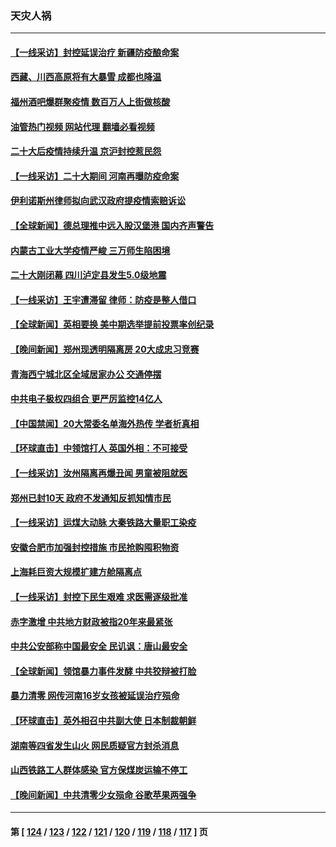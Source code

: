 ### 天灾人祸
---
#### [【一线采访】封控延误治疗 新疆防疫酿命案](../../pages/ncid280/n13851764.md?10251645) 
#### [西藏、川西高原将有大暴雪 成都也降温](../../pages/ncid280/n13851712.md?10251645) 
#### [福州酒吧爆群聚疫情 数百万人上街做核酸](../../pages/ncid280/n13851756.md?10251645) 
#### [油管热门视频 网站代理 翻墙必看视频](http://132.145.103.77:81/youtube.html?10251645)
#### [二十大后疫情持续升温 京沪封控惹民怨](../../pages/ncid280/n13851607.md?10251645) 
#### [【一线采访】二十大期间 河南再曝防疫命案](../../pages/ncid280/n13851002.md?10251645) 
#### [伊利诺斯州律师拟向武汉政府提疫情索赔诉讼](../../pages/ncid280/n13850990.md?10251645) 
#### [【全球新闻】德总理推中远入股汉堡港 国内齐声警告](../../pages/ncid280/n13850707.md?10251645) 
#### [内蒙古工业大学疫情严峻 三万师生陷困境](../../pages/ncid280/n13850740.md?10251645) 
#### [二十大刚闭幕 四川泸定县发生5.0级地震](../../pages/ncid280/n13850657.md?10251645) 
#### [【一线采访】王宇遭滞留 律师：防疫是整人借口](../../pages/ncid280/n13850185.md?10251645) 
#### [【全球新闻】英相要换 美中期选举提前投票率创纪录](../../pages/ncid280/n13850070.md?10251645) 
#### [【晚间新闻】郑州现透明隔离房 20大成忠习竞赛](../../pages/ncid280/n13850069.md?10251645) 
#### [青海西宁城北区全域居家办公 交通停摆](../../pages/ncid280/n13849960.md?10251645) 
#### [中共电子极权四组合 更严厉监控14亿人](../../pages/ncid280/n13849352.md?10251645) 
#### [【中国禁闻】20大常委名单海外热传 学者析真相](../../pages/ncid280/n13849398.md?10251645) 
#### [【环球直击】中领馆打人 英国外相：不可接受](../../pages/ncid280/n13849397.md?10251645) 
#### [【一线采访】汝州隔离再爆丑闻 男童被阻就医](../../pages/ncid280/n13849489.md?10251645) 
#### [郑州已封10天 政府不发通知反抓知情市民](../../pages/ncid280/n13849249.md?10251645) 
#### [【一线采访】运煤大动脉 大秦铁路大量职工染疫](../../pages/ncid280/n13849413.md?10251645) 
#### [安徽合肥市加强封控措施 市民抢购囤积物资](../../pages/ncid280/n13849367.md?10251645) 
#### [上海耗巨资大规模扩建方舱隔离点](../../pages/ncid280/n13848957.md?10251645) 
#### [【一线采访】封控下民生艰难 求医需逐级批准](../../pages/ncid280/n13848855.md?10251645) 
#### [赤字激增 中共地方财政被指20年来最紧张](../../pages/ncid280/n13848516.md?10251645) 
#### [中共公安部称中国最安全 民讥讽：唐山最安全](../../pages/ncid280/n13848759.md?10251645) 
#### [【全球新闻】领馆暴力事件发酵 中共狡辩被打脸](../../pages/ncid280/n13848659.md?10251645) 
#### [暴力清零 网传河南16岁女孩被延误治疗殒命](../../pages/ncid280/n13848742.md?10251645) 
#### [【环球直击】英外相召中共副大使 日本制裁朝鲜](../../pages/ncid280/n13848691.md?10251645) 
#### [湖南等四省发生山火 网民质疑官方封杀消息](../../pages/ncid280/n13848324.md?10251645) 
#### [山西铁路工人群体感染 官方保煤炭运输不停工](../../pages/ncid280/n13848693.md?10251645) 
#### [【晚间新闻】中共清零少女殒命 谷歌苹果两强争](../../pages/ncid280/n13848665.md?10251645) 

---
#### 第 [ [124](./124.md?10251645) / [123](./123.md?10251645) / [122](./122.md?10251645) / [121](./121.md?10251645) / [120](./120.md?10251645) / [119](./119.md?10251645) / [118](./118.md?10251645) / [117](./117.md?10251645) ] 页
